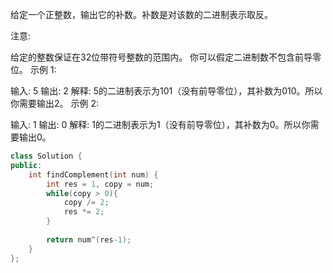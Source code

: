 给定一个正整数，输出它的补数。补数是对该数的二进制表示取反。

注意:

给定的整数保证在32位带符号整数的范围内。
你可以假定二进制数不包含前导零位。
示例 1:

输入: 5
输出: 2
解释: 5的二进制表示为101（没有前导零位），其补数为010。所以你需要输出2。
示例 2:

输入: 1
输出: 0
解释: 1的二进制表示为1（没有前导零位），其补数为0。所以你需要输出0。  


```cpp
class Solution {
public:
    int findComplement(int num) {
        int res = 1, copy = num;
        while(copy > 0){
            copy /= 2;
            res *= 2;
        }
        
        return num^(res-1);
    }
};
```
